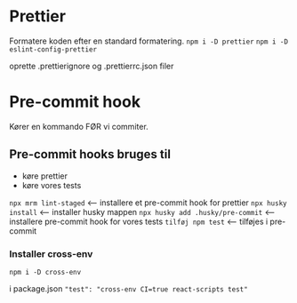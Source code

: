 # Prettier

Formatere koden efter en standard formatering.
`npm i -D prettier`
`npm i -D eslint-config-prettier`

oprette .prettierignore og .prettierrc.json filer

# Pre-commit hook

Kører en kommando FØR vi commiter.

## Pre-commit hooks bruges til

* køre prettier
* køre vores tests

`npx mrm lint-staged` <-- installere et pre-commit hook for prettier
`npx husky install` <-- installer husky mappen
`npx husky add .husky/pre-commit` <-- installere pre-commit hook for vores tests
`tilføj npm test` <-- tilføjes i pre-commit

### Installer cross-env
`npm i -D cross-env`

i package.json `"test": "cross-env CI=true react-scripts test"`